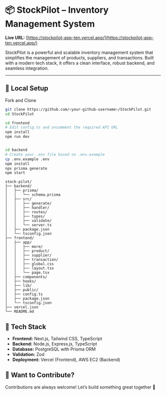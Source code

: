 # 📦 StockPilot – Inventory Management System

**Live URL:** [https://stockpilot-app-ten.vercel.app/](https://stockpilot-app-ten.vercel.app/)

StockPilot is a powerful and scalable inventory management system that simplifies the management of products, suppliers, and transactions. Built with a modern tech stack, it offers a clean interface, robust backend, and seamless integration.

---

## 🚀 Local Setup

Fork and Clone

```bash
git clone https://github.com/<your-github-username>/StockPilot.git
cd StockPilot

```

```bash
cd frontend
# Edit config.ts and uncomment the required API URL
npm install
npm run dev
```

```bash

cd backend
# Create your .env file based on .env.example
cp .env.example .env
npm install
npx prisma generate
npm start
```


```
stock-pilot/
├── backend/
│   ├── prisma/
│   │   └── schema.prisma
│   ├── src/
│   │   ├── generate/
│   │   ├── handler/
│   │   ├── routes/
│   │   ├── types/
│   │   ├── validate/
│   │   └── server.ts
│   ├── package.json
│   └── tsconfig.json
├── frontend/
│   ├── app/
│   │   ├── more/
│   │   ├── product/
│   │   ├── supplier/
│   │   ├── transaction/
│   │   ├── global.css
│   │   ├── layout.tsx
│   │   └── page.tsx
│   ├── components/
│   ├── hooks/
│   ├── lib/
│   ├── public/
│   ├── config.ts
│   ├── package.json
│   └── tsconfig.json
├── vercel.json
└── README.md
```


## 🧰 Tech Stack

- **Frontend:** Next.js, Tailwind CSS, TypeScript  
- **Backend:** Node.js, Express.js, TypeScript  
- **Database:** PostgreSQL with Prisma ORM  
- **Validation:** Zod  
- **Deployment:** Vercel (Frontend), AWS EC2 (Backend)



## 🤝 Want to Contribute?

Contributions are always welcome!
Let’s build something great together 🚀